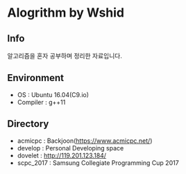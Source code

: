 # Alogrithm by Wshid

## Info
알고리즘을 혼자 공부하며 정리한 자료입니다.

## Environment
- OS : Ubuntu 16.04(C9.io)
- Compiler : g++11

## Directory
- acmicpc : Backjoon(https://www.acmicpc.net/)
- develop : Personal Developing space
- dovelet : http://119.201.123.184/
- scpc_2017 : Samsung Collegiate Programming Cup 2017